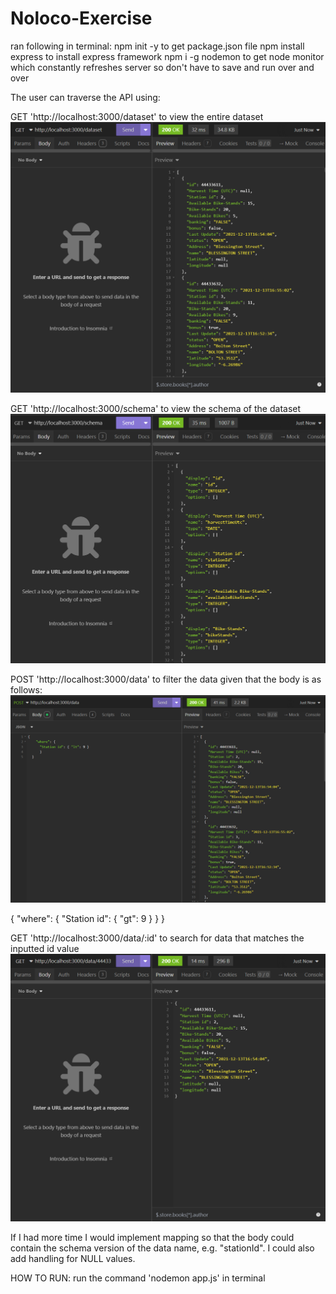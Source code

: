 # Noloco-Exercise

ran following in terminal:
npm init -y           to get package.json file
npm install express   to install express framework
npm i -g nodemon      to get node monitor which constantly refreshes server so don't have to save and run over and over

The user can traverse the API using:

GET 'http://localhost:3000/dataset' to view the entire dataset
![/dataset screenshot](Screenshots/image1.png)

GET 'http://localhost:3000/schema' to view the schema of the dataset
![/schema screenshot](Screenshots/image2.png)

POST 'http://localhost:3000/data' to filter the data given that the body is as follows:
![/data screenshot](Screenshots/image3.png)

{
    "where": {
      "Station id": { "gt": 9 }
			}
  }

GET 'http://localhost:3000/data/:id' to search for data that matches the inputted id value
![/data/:id screenshot](Screenshots/image4.png)

If I had more time I would implement mapping so that the body could contain the schema version of the data name, e.g. "stationId". I could also add handling for NULL values.

HOW TO RUN:
run the command 'nodemon app.js' in terminal

